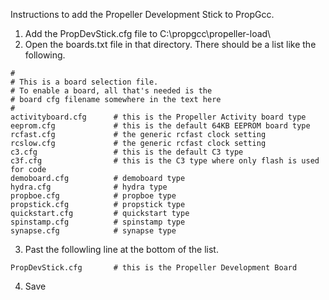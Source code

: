 Instructions to add the Propeller Development Stick to PropGcc.

1. Add the PropDevStick.cfg file to C:\propgcc\propeller-load\
2. Open the boards.txt file in that directory. There should be a list like the following.

```
# 
# This is a board selection file. 
# To enable a board, all that's needed is the 
# board cfg filename somewhere in the text here 
#  
activityboard.cfg      # this is the Propeller Activity board type
eeprom.cfg             # this is the default 64KB EEPROM board type
rcfast.cfg             # the generic rcfast clock setting
rcslow.cfg             # the generic rcfast clock setting
c3.cfg                 # this is the default C3 type
c3f.cfg                # this is the C3 type where only flash is used for code
demoboard.cfg          # demoboard type
hydra.cfg              # hydra type
propboe.cfg            # propboe type
propstick.cfg          # propstick type
quickstart.cfg         # quickstart type
spinstamp.cfg          # spinstamp type
synapse.cfg            # synapse type

```

3. Past the followling line at the bottom of the list. 

```
PropDevStick.cfg	   # this is the Propeller Development Board
```

4. Save 
